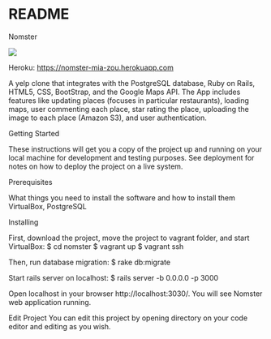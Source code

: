 # README

Nomster

<img src="image/nomster.png" >

Heroku: https://nomster-mia-zou.herokuapp.com

A yelp clone that integrates with the PostgreSQL database, Ruby on Rails, HTML5, CSS, BootStrap, and the Google Maps API. The App includes features like updating places (focuses in particular restaurants), loading maps, user commenting each place, star rating the place, uploading the image to each place (Amazon S3), and user authentication. 

Getting Started

These instructions will get you a copy of the project up and running on your local machine for development and testing purposes. See deployment for notes on how to deploy the project on a live system.

Prerequisites

What things you need to install the software and how to install them
VirtualBox, PostgreSQL

Installing

First, download the project, move the project to vagrant folder, and start VirtualBox: 
$ cd nomster
$ vagrant up
$ vagrant ssh

Then, run database migration: 
$ rake db:migrate

Start rails server on localhost: 
$ rails server -b 0.0.0.0 -p 3000

Open localhost in your browser http://localhost:3030/. You will see Nomster web application running.

Edit Project
You can edit this project by opening directory on your code editor and editing as you wish.
